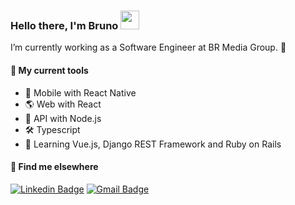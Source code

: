 ### Hello there, I'm Bruno <img src="https://media.giphy.com/media/hvRJCLFzcasrR4ia7z/giphy.gif" width="30px">

I’m currently working as a Software Engineer at BR Media Group. 🚀

#### 🧰 My current tools 
-  📱 Mobile with React Native
-  🌎 Web with React
-  📡 API with Node.js
-  🛠️ Typescript
-  📖 Learning Vue.js, Django REST Framework and Ruby on Rails

#### 💬 Find me elsewhere

[![Linkedin Badge](https://img.shields.io/badge/-Linkedin-blue?style=flat-square&logo=Linkedin&logoColor=white&link=https://www.linkedin.com/in/bruno-franco-puzoni/)](https://www.linkedin.com/in/bruno-franco-puzoni/) 
[![Gmail Badge](https://img.shields.io/badge/-bpuzoni@gmail.com-c14438?style=flat-square&logo=Gmail&logoColor=white&link=mailto:bpuzoni@gmail.com)](mailto:bpuzoni@gmail.com)
